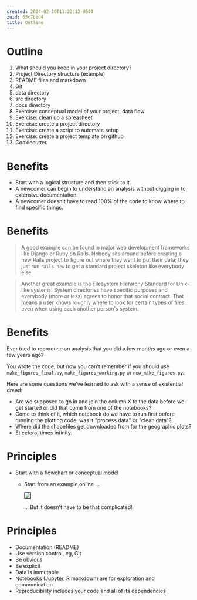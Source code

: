 ```yaml
---
created: 2024-02-10T13:22:12-0500
zuid: 65c7bed4
title: Outline
---
```


# Outline

1. What should you keep in your project directory?
1. Project Directory structure (example)
1. README files and markdown
1. Git
1. data directory
1. src directory
1. docs directory
1. Exercise: conceptual model of your project, data flow
1. Exercise: clean up a spreasheet
1. Exercise: create a project directory
1. Exercise: create a script to automate setup
1. Exercise: create a project template on github
1. Cookiecutter

# Benefits

- Start with a logical structure and then stick to it.
- A newcomer can begin to understand an analysis without digging in to extensive documentation.
- A newcomer doesn't have to read 100% of the code to know where to find specific things.

# Benefits

> A good example can be found in major web development frameworks like
> Django or Ruby on Rails. Nobody sits around before creating a new Rails
> project to figure out where they want to put their data; they just run `rails
> new` to get a standard project skeleton like everybody else.

> Another great example is the Filesystem Hierarchy Standard for Unix-like
> systems. System directories have specific purposes and everybody (more or
> less) agrees to honor that social contract. That means a user knows roughly
> where to look for certain types of files, even when using each another
> person's system.

# Benefits

Ever tried to reproduce an analysis that you did a few months ago or even a few
years ago?

You wrote the code, but now you can't remember if you should use
`make_figures_final.py`, `make_figures_working.py` or `new_make_figures.py`.

Here are some questions we've learned to ask with a sense of existential dread:

- Are we supposed to go in and join the column X to the data before we get
  started or did that come from one of the notebooks?
- Come to think of it, which notebook do we have to run first before running
  the plotting code: was it "process data" or "clean data"?
- Where did the shapefiles get downloaded from for the geographic plots?
- Et cetera, times infinity.

# Principles

- Start with a flowchart or conceptual model
    - Start from an example online ...

        <img src="https://astrobiomike.github.io/images/metagenomics_overview.png" style="max-height: 10em; border: 1px solid black;" />

        ... But it doesn't have to be that complicated!

# Principles

- Documentation (README)
- Use version control, eg, Git
- Be obvious
- Be explicit
- Data is immutable
- Notebooks (Jupyter, R markdown) are for exploration and communication
- Reproducibility includes your code and all of its dependencies

<!--
- Machine and human readable
-->


<!-- END -->
